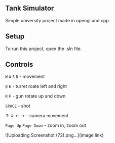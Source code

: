 ## Tank Simulator
Simple university project made in opengl and cpp.


## Setup
To run this project, open the .sln file.

 
## Controls
`W` `A` `S` `D` - movement

`Q` `E` - turret roate left and right

`R` `F` - gun rotate up and down

`SPACE` - shot


&uarr; &darr; &larr; &rarr; - camera movement

`Page Up` `Page Down` - zoom in, zoom out

![Uploading Screenshot (72).png…](image link)
